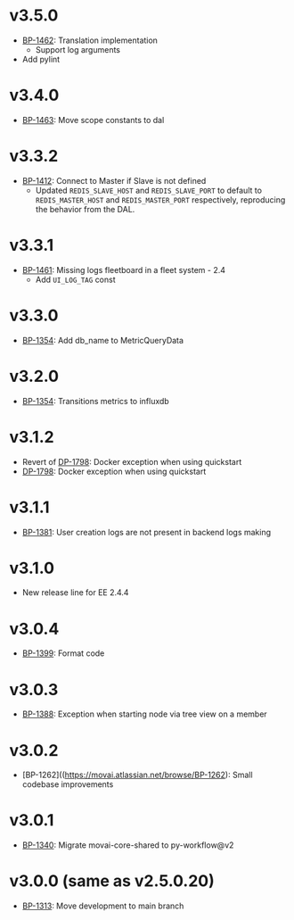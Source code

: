 # v3.5.0
- [BP-1462](https://movai.atlassian.net/browse/BP-1462): Translation implementation
  - Support log arguments
- Add pylint

# v3.4.0
- [BP-1463](https://movai.atlassian.net/browse/BP-1463): Move scope constants to dal

# v3.3.2
- [BP-1412](https://movai.atlassian.net/browse/BP-1412): Connect to Master if Slave is not defined
  - Updated `REDIS_SLAVE_HOST` and `REDIS_SLAVE_PORT` to default to `REDIS_MASTER_HOST` and `REDIS_MASTER_PORT` respectively, reproducing the behavior from the DAL.

# v3.3.1
- [BP-1461](https://movai.atlassian.net/browse/BP-1461): Missing logs fleetboard in a fleet system - 2.4
  - Add `UI_LOG_TAG` const

# v3.3.0
- [BP-1354](https://movai.atlassian.net/browse/BP-1354): Add db_name to MetricQueryData

# v3.2.0
- [BP-1354](https://movai.atlassian.net/browse/BP-1354): Transitions metrics to influxdb

# v3.1.2
- Revert of [DP-1798](https://movai.atlassian.net/browse/DP-1798): Docker exception when using quickstart
- [DP-1798](https://movai.atlassian.net/browse/DP-1798): Docker exception when using quickstart

# v3.1.1
- [BP-1381](https://movai.atlassian.net/browse/BP-1381): User creation logs are not present in backend logs making

# v3.1.0
- New release line for EE 2.4.4

# v3.0.4
- [BP-1399](https://movai.atlassian.net/browse/BP-1399): Format code

# v3.0.3
- [BP-1388](https://movai.atlassian.net/browse/BP-1388): Exception when starting node via tree view on a member

# v3.0.2
- [BP-1262]((https://movai.atlassian.net/browse/BP-1262): Small codebase improvements

# v3.0.1
- [BP-1340](https://movai.atlassian.net/browse/BP-1340): Migrate movai-core-shared to py-workflow@v2

# v3.0.0 (same as v2.5.0.20)
- [BP-1313](https://movai.atlassian.net/browse/BP-1313): Move development to main branch
